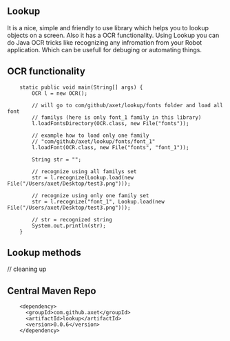 ## Lookup

It is a nice, simple and friendly to use library which helps you to lookup objects on a screen. Also it has a OCR functionality.
Using Lookup you can do Java OCR tricks like recognizing any infromation from your Robot application. Which can be
usefull for debuging or automating things.


## OCR functionality

        static public void main(String[] args) {
            OCR l = new OCR();
    
            // will go to com/github/axet/lookup/fonts folder and load all font
            // familys (here is only font_1 family in this library)
            l.loadFontsDirectory(OCR.class, new File("fonts"));
    
            // example how to load only one family
            // "com/github/axet/lookup/fonts/font_1"
            l.loadFont(OCR.class, new File("fonts", "font_1"));
    
            String str = "";
    
            // recognize using all familys set
            str = l.recognize(Lookup.load(new File("/Users/axet/Desktop/test3.png")));
    
            // recognize using only one family set
            str = l.recognize("font_1", Lookup.load(new File("/Users/axet/Desktop/test3.png")));
    
            // str = recognized string
            System.out.println(str);
        }
        
## Lookup methods

// cleaning up

## Central Maven Repo

        <dependency>
          <groupId>com.github.axet</groupId>
          <artifactId>lookup</artifactId>
          <version>0.0.6</version>
        </dependency>
